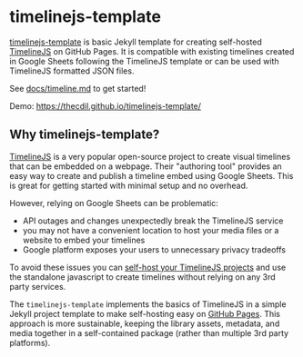 # timelinejs-template

[timelinejs-template](https://github.com/thecdil/timelinejs-template) is basic Jekyll template for creating self-hosted [TimelineJS](https://timeline.knightlab.com/) on GitHub Pages.
It is compatible with existing timelines created in Google Sheets following the TimelineJS template or can be used with TimelineJS formatted JSON files.

See [docs/timeline.md](https://github.com/thecdil/timelinejs-template/blob/main/docs/timeline.md) to get started!

Demo: <https://thecdil.github.io/timelinejs-template/>

## Why timelinejs-template?

[TimelineJS](https://timeline.knightlab.com/) is a very popular open-source project to create visual timelines that can be embedded on a webpage.
Their "authoring tool" provides an easy way to create and publish a timeline embed using Google Sheets.
This is great for getting started with minimal setup and no overhead.

However, relying on Google Sheets can be problematic:

- API outages and changes unexpectedly break the TimelineJS service
- you may not have a convenient location to host your media files or a website to embed your timelines
- Google platform exposes your users to unnecessary privacy tradeoffs

To avoid these issues you can [self-host your TimelineJS projects](https://timeline.knightlab.com/docs/instantiate-a-timeline.html) and use the standalone javascript to create timelines without relying on any 3rd party services.

The `timelinejs-template` implements the basics of TimelineJS in a simple Jekyll project template to make self-hosting easy on [GitHub Pages](https://pages.github.com/).
This approach is more sustainable, keeping the library assets, metadata, and media together in a self-contained package (rather than multiple 3rd party platforms).
